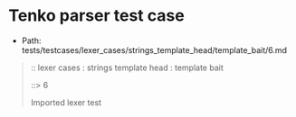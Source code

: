# Tenko parser test case

- Path: tests/testcases/lexer_cases/strings_template_head/template_bait/6.md

> :: lexer cases : strings template head : template bait
>
> ::> 6
>
> Imported lexer test
>
> <template head> dollar baiting eol/eof

## Input

`````js
` aaa $
`````

## Output

_Note: the whole output block is auto-generated. Manual changes will be overwritten!_

Below follow outputs in four parsing modes: sloppy mode, strict mode script goal, module goal, web compat mode (always sloppy).

Note that the output parts are auto-generated by the test runner to reflect actual result.

### Sloppy mode

Parsed with script goal and as if the code did not start with strict mode header.

`````
throws: Lexer error!
    Unclosed template string

` aaa $
^^^^^^^------- error
`````

### Strict mode

Parsed with script goal but as if it was starting with `"use strict"` at the top.

_Output same as sloppy mode._

### Module goal

Parsed with the module goal.

_Output same as sloppy mode._

### Web compat mode

Parsed in sloppy script mode but with the web compat flag enabled.

_Output same as sloppy mode._
